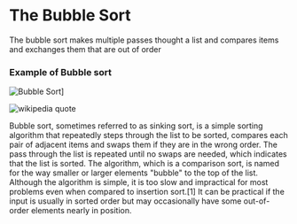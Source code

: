 # The Bubble Sort

The bubble sort makes multiple passes thought a list and compares items and exchanges them that are out of order

### Example of Bubble sort

![Bubble Sort](https://upload.wikimedia.org/wikipedia/commons/c/c8/Bubble-sort-example-300px.gif)]

![wikipedia quote](https://en.wikipedia.org/wiki/Bubble_sort)

Bubble sort, sometimes referred to as sinking sort, is a simple sorting algorithm that repeatedly steps through the list to be sorted, compares each pair of adjacent items and swaps them if they are in the wrong order. The pass through the list is repeated until no swaps are needed, which indicates that the list is sorted. The algorithm, which is a comparison sort, is named for the way smaller or larger elements "bubble" to the top of the list. Although the algorithm is simple, it is too slow and impractical for most problems even when compared to insertion sort.[1] It can be practical if the input is usually in sorted order but may occasionally have some out-of-order elements nearly in position.
